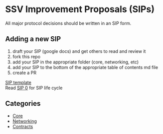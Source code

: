 # SSV Improvement Proposals (SIPs)

All major protocol decisions should be written in an SIP form.

## Adding a new SIP
1. draft your SIP (google docs) and get others to read and review it
2. fork this repo
3. add your SIP in the appropriate folder (core, networking, etc)
4. add your SIP to the bottom of the appropriate table of contents md file
5. create a PR

[SIP template](./template_sip.md)  
Read [SIP 0](./sips/sip0.md) for SIP life cycle

## Categories
- [Core](./sips/core/TABLE_OF_CONTENTS.md)
- [Networking](./sips/networking/TABLE_OF_CONTENTS.md)
- [Contracts](./sips/contracts/TABLE_OF_CONTENTS.md)
